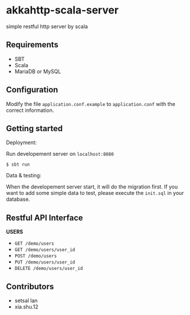 # akkahttp-scala-server
simple restful http server by scala

## Requirements

- SBT
- Scala
- MariaDB or MySQL

## Configuration

Modify the file `application.conf.example` to `application.conf` with the correct information.

## Getting started

Deployment:

Run developement server on `localhost:8080`

```
$ sbt run
```

Data & testing:

When the developement server start, it will do the migration first.
If you want to add some simple data to test, please execute the `init.sql` in your database.


## Restful API Interface

**USERS**
- `GET /demo/users`
- `GET /demo/users/user_id`
- `POST /demo/users`
- `PUT /demo/users/user_id`
- `DELETE /demo/users/user_id`


## Contributors
+ setsal lan
+ xia.shu.12
